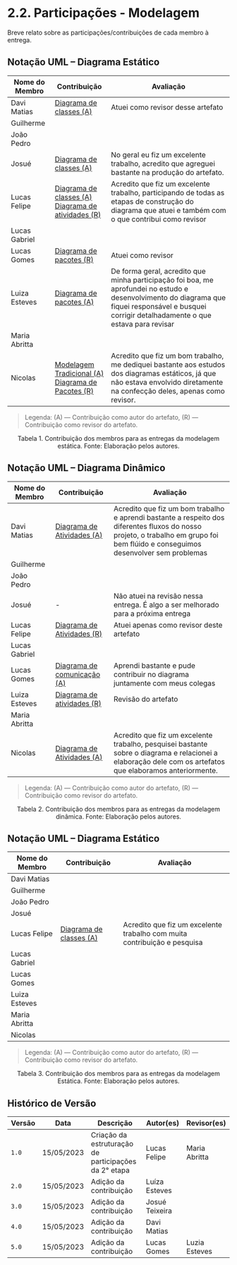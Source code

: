# 2.2. Participações - Modelagem

Breve relato sobre as participações/contribuições de cada membro à entrega.

## Notação UML – Diagrama Estático

| Nome do Membro | Contribuição| Avaliação |
|----------------|-  | - |
| Davi Matias    | [Diagrama de classes (A)](2.3.1.DiagramaDeClasses.md) | Atuei como revisor desse artefato |
| Guilherme      | | |
| João Pedro     | | |
| Josué          | [Diagrama de classes (A)](2.3.1.DiagramaDeClasses.md) | No geral eu fiz um excelente trabalho, acredito que agreguei bastante na produção do artefato. |
| Lucas Felipe   | [Diagrama de classes (A)](2.3.1.DiagramaDeClasses.md)<br/>[Diagrama de atividades (R) ](2.4.1.DiagramaDeAtividades.md)| Acredito que fiz um excelente trabalho, participando de todas as etapas de construção do diagrama que atuei e também com o que contribui como revisor|
| Lucas Gabriel  | | |
| Lucas Gomes    | [Diagrama de pacotes (R)](2.3.Estatica/2.3.2.DiagramaDePacotes.md) | Atuei como revisor |
| Luiza Esteves  | [Diagrama de pacotes (A)](2.3.Estatica/2.3.2.DiagramaDePacotes.md)| De forma geral, acredito que minha participação foi boa, me aprofundei no estudo e desenvolvimento do diagrama que fiquei responsável e busquei corrigir detalhadamente o que estava para revisar|
| Maria Abritta  | | |
| Nicolas        |[Modelagem Tradicional  (A)](2.1.ModelagemTradicional.md)<br/>[Diagrama de Pacotes    (R)](2.3.Estatica/2.3.2.DiagramaDePacotes.md)| Acredito que fiz um bom trabalho, me dediquei bastante aos estudos dos diagramas estáticos, já que não estava envolvido diretamente na confecção deles, apenas como revisor. |

> Legenda: (A) — Contribuição como autor do artefato, (R) — Contribuição como revisor do artefato.

<div style="text-align: center"> Tabela 1. Contribuição dos membros para as entregas da modelagem estática. Fonte: Elaboração pelos autores.</div>

## Notação UML – Diagrama Dinâmico

| Nome do Membro | Contribuição| Avaliação |
|----------------|-  | - |
| Davi Matias    | [Diagrama de Atividades (A)](2.4.Dinamica/2.4.1.DiagramaDeAtividades.md)| Acredito que fiz um bom trabalho e aprendi bastante a respeito dos diferentes fluxos do nosso projeto, o trabalho em grupo foi bem flúido e conseguimos desenvolver sem problemas |
| Guilherme      | | |
| João Pedro     | | |
| Josué          | - | Não atuei na revisão nessa entrega. É algo a ser melhorado para a próxima entrega |
| Lucas Felipe   |[Diagrama de Atividades (R)](2.4.Dinamica/2.4.1.DiagramaDeAtividades.md)| Atuei apenas como revisor deste artefato |
| Lucas Gabriel  | | |
| Lucas Gomes    | [Diagrama de comunicação (A)](2.4.Dinamica/2.4.2.DiagramaDeComunicacao.md)| Aprendi bastante e pude contribuir no diagrama juntamente com meus colegas|
| Luiza Esteves  |[Diagrama de atividades (R) ](2.4.1.DiagramaDeAtividades.md) | Revisão do artefato |
| Maria Abritta  | | |
| Nicolas        |[Diagrama de Atividades (A)](2.4.Dinamica/2.4.1.DiagramaDeAtividades.md)| Acredito que fiz um excelente trabalho, pesquisei bastante sobre o diagrama e relacionei a elaboração dele com os artefatos que elaboramos anteriormente. |

> Legenda: (A) — Contribuição como autor do artefato, (R) — Contribuição como revisor do artefato.

<div style="text-align: center"> Tabela 2. Contribuição dos membros para as entregas da modelagem dinâmica. Fonte: Elaboração pelos autores.</div>


## Notação UML – Diagrama Estático


| Nome do Membro | Contribuição| Avaliação |
|----------------|-  | - |
| Davi Matias    | | |
| Guilherme      | | |
| João Pedro     | | |
| Josué          | | |
| Lucas Felipe   | [Diagrama de classes (A) ](2.3.1.DiagramaDeClasses.md)| Acredito que fiz um excelente trabalho com muita contribuição e pesquisa
| Lucas Gabriel  | | |
| Lucas Gomes    | | |
| Luiza Esteves  | | |
| Maria Abritta  | | |
| Nicolas        || |

> Legenda: (A) — Contribuição como autor do artefato, (R) — Contribuição como revisor do artefato.

<div style="text-align: center"> Tabela 3. Contribuição dos membros para as entregas da modelagem Estática. Fonte: Elaboração pelos autores.</div>



## Histórico de Versão

| Versão | Data       | Descrição                                                                                                         | Autor(es)        | Revisor(es)    |
|--------|------------|-------------------------------------------------------------------------------------------------------------------|------------------|----------------|
| `1.0`  | 15/05/2023 | Criação da estruturação de participações da 2° etapa                                            | Lucas Felipe     | Maria Abritta   |
| `2.0`  | 15/05/2023 | Adição da contribuição   | Luíza Esteves     |    |
| `3.0`  | 15/05/2023 | Adição da contribuição   | Josué Teixeira     |    |
|`4.0` |15/05/2023| Adição da contribuição|Davi Matias||
|`5.0` |15/05/2023| Adição da contribuição|Lucas Gomes| Luzia Esteves |
